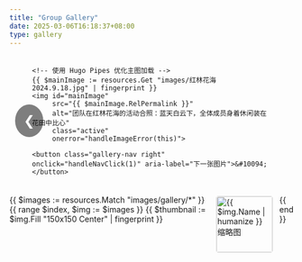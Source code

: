 ```yaml
---
title: "Group Gallery"
date: 2025-03-06T16:18:37+08:00
type: gallery
---
```


<!-- 画廊主容器（新增 ARIA 标签与键盘导航支持） -->
<section class="gallery-container" aria-label="团队活动相册轮播图">
  <div class="gallery-main">
    <button class="gallery-nav left" onclick="handleNavClick(-1)" aria-label="上一张图片">&#10094;</button>
    
    <!-- 使用 Hugo Pipes 优化主图加载 -->
    {{ $mainImage := resources.Get "images/红林花海2024.9.18.jpg" | fingerprint }}
    <img id="mainImage" 
         src="{{ $mainImage.RelPermalink }}" 
         alt="团队在红林花海的活动合照：蓝天白云下，全体成员身着休闲装在花田中比心"
         class="active"
         onerror="handleImageError(this)">

    <button class="gallery-nav right" onclick="handleNavClick(1)" aria-label="下一张图片">&#10094;</button>
  </div>

  <!-- 缩略图容器（支持触屏横向滚动） -->
  <div class="gallery-thumbnails" role="group" aria-label="画廊缩略图导航">
    <!-- 使用 Hugo range 遍历所有 images 文件夹图片 -->
    {{ $images := resources.Match "images/gallery/*" }}
    {{ range $index, $img := $images }}
      {{ $thumbnail := $img.Fill "150x150 Center" | fingerprint }}
      <div class="thumbnail-container" 
           role="button" 
           tabindex="0"
           aria-label="跳转到第 {{ add $index 1 }} 张图片"
           onclick="showImage({{ $index }})"
           onkeydown="if(event.key === 'Enter') showImage({{ $index }})">
        <img src="{{ $thumbnail.RelPermalink }}" alt="{{ $img.Name | humanize }} 缩略图">
      </div>
    {{ end }}
  </div>
</section>

<!-- 优化后的 CSS 样式 -->
<style>
.gallery-container {
  max-width: 1200px;
  margin: 2rem auto;
  position: relative;
}

.gallery-main {
  position: relative;
  padding: 0 40px;
}

#mainImage {
  width: 100%;
  height: 500px;
  object-fit: cover;
  border-radius: 8px;
  box-shadow: 0 4px 15px rgba(0,0,0,0.2);
}

.gallery-nav {
  position: absolute;
  top: 50%;
  transform: translateY(-50%);
  background: rgba(0,0,0,0.5);
  color: white;
  border: none;
  padding: 15px;
  cursor: pointer;
  font-size: 24px;
  border-radius: 50%;
  transition: background 0.3s;
  z-index: 10;
}

.gallery-nav:hover {
  background: rgba(0,0,0,0.8);
}

.gallery-nav.left { left: 10px; }
.gallery-nav.right { right: 10px; }

.gallery-thumbnails {
  display: flex;
  gap: 10px;
  padding: 20px 0;
  overflow-x: auto;
  -webkit-overflow-scrolling: touch; /* iOS 滚动优化 */
  scroll-behavior: smooth;
}

.thumbnail-container {
  flex: 0 0 auto;
  cursor: pointer;
  border: 2px solid transparent;
  transition: border-color 0.2s;
}

.thumbnail-container:hover, 
.thumbnail-container:focus {
  border-color: #007bff;
}

.thumbnail-container img {
  width: 100px;
  height: 100px;
  object-fit: cover;
  border-radius: 4px;
}

/* 无障碍焦点状态 */
.thumbnail-container:focus {
  outline: 2px solid #007bff;
  outline-offset: 2px;
}
</style>

<!-- 增强版 JavaScript 逻辑 -->
<script>
let currentImageIndex = 0;
let autoSwitchInterval = null;
const autoSwitchDelay = 8000; // 8秒切换
const images = Array.from(document.querySelectorAll('.thumbnail-container'));

// 初始化加载后自动播放
document.addEventListener('DOMContentLoaded', () => {
  startAutoSwitch();
});

function startAutoSwitch() {
  if (autoSwitchInterval) clearInterval(autoSwitchInterval);
  autoSwitchInterval = setInterval(() => showNextImage(), autoSwitchDelay);
}

function handleNavClick(offset) {
  const newIndex = (currentImageIndex + offset + images.length) % images.length;
  showImage(newIndex);
  startAutoSwitch(); // 每次交互后重置定时器
}

function showImage(index) {
  const newMainImage = images[index].querySelector('img').cloneNode();
  newMainImage.src = newMainImage.src.replace('150x150', '1200x500'); // 动态加载大图
  
  // 平滑过渡动画
  const mainImage = document.getElementById('mainImage');
  mainImage.style.opacity = 0;
  setTimeout(() => {
    mainImage.src = newMainImage.src;
    mainImage.alt = newMainImage.alt.replace('缩略图', '');
    mainImage.style.opacity = 1;
    currentImageIndex = index;
    updateActiveThumbnail();
  }, 300);
}

function updateActiveThumbnail() {
  images.forEach((img, index) => {
    img.classList.toggle('active', index === currentImageIndex);
    img.style.opacity = index === currentImageIndex ? 1 : 0.6;
  });
}

function showNextImage() {
  handleNavClick(1);
}

// function handleImageError(img) {
//   console.error('图像加载失败:', img.src);
//   img.src = '{{ "images/placeholder.jpg" | absURL }}';
//   img.alt = '图片暂时无法加载，请稍后刷新尝试';
// }
</script>
